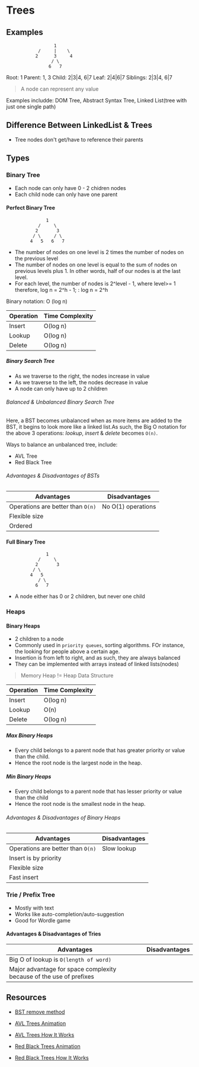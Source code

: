 # Trees

## Examples

                      1
                /     |    \
               2      3     4
                     / \
                    6   7

Root: 1
Parent: 1, 3
Child: 2|3|4, 6|7
Leaf: 2|4|6|7
Siblings: 2|3|4, 6|7

> A node can represent any value

Examples includde: DOM Tree, Abstract Syntax Tree, Linked List(tree with just one single path)

## Difference Between LinkedList & Trees

- Tree nodes don't get/have to reference their parents

## Types

### Binary Tree

- Each node can only have 0 - 2 chidren nodes
- Each child node can only have one parent

#### Perfect Binary Tree

                   1
                /     \
               2       3
              / \     / \
             4   5   6   7

- The number of nodes on one level is 2 times the number of nodes on the previous level
- The number of nodes on one level is equal to the sum of nodes on previous levels plus 1. In other words, half of our nodes is at the last level.
- For each level, the number of nodes is 2^level - 1, where level>= 1
  therefore, log n = 2^h - 1;
  : log n = 2^h

Binary notation: O (log n)

| Operation | Time Complexity |
| --------- | --------------- |
| Insert    | O(log n)        |
| Lookup    | O(log n)        |
| Delete    | O(log n)        |

##### Binary Search Tree

- As we traverse to the right, the nodes increase in value
- As we traverse to the left, the nodes decrease in value
- A node can only have up to 2 children

###### Balanced & Unbalanced Binary Search Tree

Here, a BST becomes unbalanced when as more items are added to the BST, it begins to look more like a linked list.As such, the Big O notation for the above 3 operations: _lookup_, _insert_ & _delete_ becomes `O(n)`.

Ways to balance an unbalanced tree, include:

- AVL Tree
- Red Black Tree

###### Advantages & Disadvantages of BSTs

| Advantages                        | Disadvantages      |
| --------------------------------- | ------------------ |
| Operations are better than `O(n)` | No O(1) operations |
| Flexible size                     |
| Ordered                           |

#### Full Binary Tree

                   1
                /     \
               2       3
              / \
             4   5
                / \
               6   7

- A node either has 0 or 2 children, but never one child

### Heaps

#### Binary Heaps

- 2 children to a node
- Commonly used in `priority queues`, sorting algorithms. FOr instance, the looking for people above a certain age.
- Insertion is from left to right, and as such, they are always balanced
- They can be implemented with arrays instead of linked lists(nodes)

> Memory Heap != Heap Data Structure

| Operation | Time Complexity |
| --------- | --------------- |
| Insert    | O(log n)        |
| Lookup    | O(n)            |
| Delete    | O(log n)        |

##### Max Binary Heaps

- Every child belongs to a parent node that has greater priority or value than the child.
- Hence the root node is the largest node in the heap.

##### Min Binary Heaps

- Every child belongs to a parent node that has lesser priority or value than the child
- Hence the root node is the smallest node in the heap.

###### Advantages & Disadvantages of Binary Heaps

| Advantages                        | Disadvantages |
| --------------------------------- | ------------- |
| Operations are better than `O(n)` | Slow lookup   |
| Insert is by priority             |
| Flexible size                     |
| Fast insert                       |

### Trie / Prefix Tree

- Mostly with text
- Works like auto-completion/auto-suggestion
- Good for Wordle game

#### Advantages & Disadvantages of Tries

| Advantages                                                          | Disadvantages |
| ------------------------------------------------------------------- | ------------- |
| Big O of lookup is `O(length of word)`                              |
| Major advantage for space complexity because of the use of prefixes |

## Resources

- [BST remove method](https://replit.com/@aneagoie/Data-Structures-Trees)

- [AVL Trees Animation](https://www.cs.usfca.edu/~galles/visualization/AVLtree.html)
- [AVL Trees How It Works](https://medium.com/basecs/the-little-avl-tree-that-could-86a3cae410c7)
- [Red Black Trees Animation](https://www.cs.usfca.edu/~galles/visualization/RedBlack.html)
- [Red Black Trees How It Works](https://medium.com/basecs/painting-nodes-black-with-red-black-trees-60eacb2be9a5)
